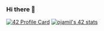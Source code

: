 ### Hi there 👋

[![42 Profile Card](https://1337-readme.vercel.app/api/profile?cursus=42cursus&dark=true&login=ojamil)](https://github.com/mohouyizme/1337-readme)
[![ojamil's 42 stats](https://badge.mediaplus.ma/greenbinary/ojamil)](https://github.com/oakoudad/badge42)
